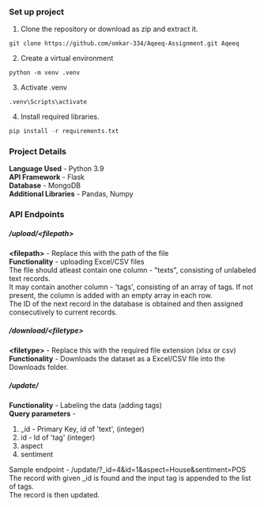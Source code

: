 ### Set up project  
  
1. Clone the repository or download as zip and extract it.  
  
```  
git clone https://github.com/omkar-334/Aqeeq-Assignment.git Aqeeq  
```  
  
2. Create a virtual environment  
  
```  
python -m venv .venv  
```  
  
3. Activate .venv  
  
```  
.venv\Scripts\activate  
```  
  
4. Install required libraries.  
  
```python  
pip install -r requirements.txt  
```  
  
### Project Details  
  
**Language Used** - Python 3.9  
**API Framework** - Flask  
**Database** - MongoDB  
**Additional Libraries** - Pandas, Numpy  
  
### API Endpoints  
  
##### /upload/\<filepath\>  
  
**\<filepath\>** - Replace this with the path of the file  
**Functionality** - uploading Excel/CSV files  
The file should atleast contain one column - "texts", consisting of unlabeled text records.  
It may contain another column - 'tags', consisting of an array of tags. If not present, the column is added with an empty array in each row.  
The ID of the next record in the database is obtained and then assigned consecutively to current records.  
  
##### /download/\<filetype\>  
  
**\<filetype\>** - Replace this with the required file extension (xlsx or csv)  
**Functionality** - Downloads the dataset as a Excel/CSV file into the Downloads folder.  

##### /update/  
**Functionality** - Labeling the data (adding tags)  
**Query parameters** -   
1. _id - Primary Key, id of 'text', (integer)  
2. id - Id of 'tag' (integer)  
3. aspect  
4. sentiment  
  
Sample endpoint - /update/?_id=4&id=1&aspect=House&sentiment=POS  
The record with given _id is found and the input tag is appended to the list of tags.  
The record is then updated.  